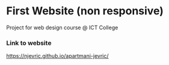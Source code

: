 # First Website (non responsive)
Project for web design course @ ICT College

### Link to website
https://njevric.github.io/apartmani-jevric/
